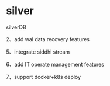 # silver
silverDB 

2、add wal data recovery features 

5、integrate siddhi stream  

6、add IT operate management features 

7、support docker+k8s deploy 